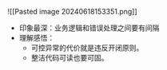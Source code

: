![[Pasted image 20240618153351.png]]
- 印象最深：业务逻辑和错误处理之间要有间隔
- 理解感悟：
    - 可控异常的代价就是违反开闭原则。
    - 整洁代码可读也要可固。